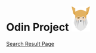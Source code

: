 # Odin Project <img src="images/odin-logo.svg" alt="" style="width:50px;">

<a href="https://top-search.netlify.app/" >Search Result Page</a>

